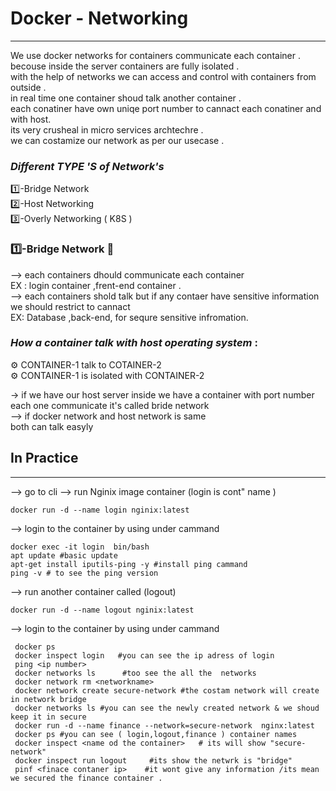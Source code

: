 # Docker - Networking 
*************************
We use docker networks for containers communicate each container .<br>
becouse inside the server containers are fully isolated .<br>
with the help of networks we can  access and control with containers from outside .<br>
in real time one container shoud talk another container .<br>
each conatiner have own uniqe port number to cannact each conatiner and with host.<br>
its very crusheal in micro services archtechre .<br>
we can costamize our network as per our usecase .<br>

### ***Different TYPE 'S of Network's*** 

1️⃣-Bridge Network <br>
2️⃣-Host Networking <br>
3️⃣-Overly Networking ( K8S )<br>

### 1️⃣-Bridge Network 🌉


--> each containers dhould communicate each container <br>
EX : login container ,frent-end container .<br>
--> each containers shold talk but if any contaer have sensitive information<br>
   we should restrict to cannact <br>
 EX: Database ,back-end, for sequre sensitive infromation.<br>

 ### ***How a container talk with host operating system*** :
 ⚙️ CONTAINER-1  talk to COTAINER-2<br>
 ⚙️ CONTAINER-1 is isolated with CONTAINER-2<br>

 -> if we have our host server inside we have a container with port number<br>
    each one communicate it's called bride network <br>
--> if docker network and host network is same <br>
   both can talk easyly   <br>

   ## In Practice 
____________________

--> go to cli --> run Nginix image container (login is cont" name )<br>
         
    docker run -d --name login nginix:latest
--> login to the container by using under cammand <br>

    docker exec -it login  bin/bash
    apt update #basic update
    apt-get install iputils-ping -y #install ping cammand 
    ping -v # to see the ping version

--> run another container called (logout)<br>

    docker run -d --name logout nginix:latest
-->  login to the container by using under cammand <br>    

     docker ps 
     docker inspect login   #you can see the ip adress of login
     ping <ip number>
     docker networks ls      #too see the all the  networks
     docker network rm <networkname>
     docker network create secure-network #the costam network will create in network bridge
     docker networks ls #you can see the newly created network & we shoud keep it in secure
     docker run -d --name finance --network=secure-network  nginx:latest
     docker ps #you can see ( login,logout,finance ) container names
     docker inspect <name od the container>   # its will show "secure-network"
     docker inspect run logout     #its show the netwrk is "bridge"
     pinf <finace contaner ip>    #it wont give any information /its mean we secured the finance container .
     


    
